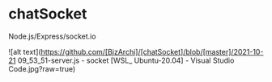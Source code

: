 # chatSocket
Node.js/Express/socket.io

![alt text](https://github.com/[BjzArchi]/[chatSocket]/blob/[master]/2021-10-21 09_53_51-server.js - socket [WSL_ Ubuntu-20.04] - Visual Studio Code.jpg?raw=true)
